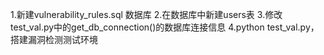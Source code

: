 1.新建vulnerability_rules.sql 数据库
2.在数据库中新建users表
3.修改test_val.py中的get_db_connection()的数据库连接信息
4.python test_val.py，搭建漏洞检测测试环境

